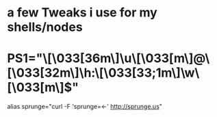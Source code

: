 a few Tweaks i use for my shells/nodes
===========
PS1="\\[\\033[36m\\]\\u\\[\\033[m\\]@\\[\\033[32m\\]\\h:\\[\\033[33;1m\\]\\w\\[\\033[m\\]\$"
==
alias sprunge="curl -F 'sprunge=<-' http://sprunge.us" 
